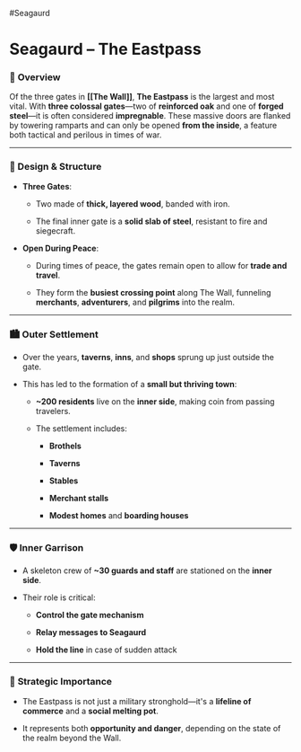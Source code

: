 #Seagaurd 
# Seagaurd – The Eastpass

### 📍 **Overview**

Of the three gates in **[[The Wall]]**, **The Eastpass** is the largest and most vital. With **three colossal gates**—two of **reinforced oak** and one of **forged steel**—it is often considered **impregnable**. These massive doors are flanked by towering ramparts and can only be opened **from the inside**, a feature both tactical and perilous in times of war.

---

### 🚪 Design & Structure

- **Three Gates**:
    
    - Two made of **thick, layered wood**, banded with iron.
        
    - The final inner gate is a **solid slab of steel**, resistant to fire and siegecraft.
        
- **Open During Peace**:
    
    - During times of peace, the gates remain open to allow for **trade and travel**.
        
    - They form the **busiest crossing point** along The Wall, funneling **merchants**, **adventurers**, and **pilgrims** into the realm.
        

---

### 🏙️ Outer Settlement

- Over the years, **taverns**, **inns**, and **shops** sprung up just outside the gate.
    
- This has led to the formation of a **small but thriving town**:
    
    - **~200 residents** live on the **inner side**, making coin from passing travelers.
        
    - The settlement includes:
        
        - **Brothels**
            
        - **Taverns**
            
        - **Stables**
            
        - **Merchant stalls**
            
        - **Modest homes** and **boarding houses**
            

---

### 🛡️ Inner Garrison

- A skeleton crew of **~30 guards and staff** are stationed on the **inner side**.
    
- Their role is critical:
    
    - **Control the gate mechanism**
        
    - **Relay messages to Seagaurd**
        
    - **Hold the line** in case of sudden attack
        

---

### 🧭 **Strategic Importance**

- The Eastpass is not just a military stronghold—it's a **lifeline of commerce** and a **social melting pot**.
    
- It represents both **opportunity and danger**, depending on the state of the realm beyond the Wall.
